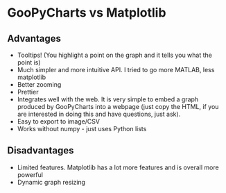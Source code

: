 # GooPyCharts vs Matplotlib

## Advantages
- Tooltips! (You highlight a point on the graph and it tells you what the point is)
- Much simpler and more intuitive API. I tried to go more MATLAB, less matplotlib
- Better zooming
- Prettier
- Integrates well with the web. It is very simple to embed a graph produced by GooPyCharts into a webpage (just copy the HTML, if you are interested in doing this and have questions, just ask).
- Easy to export to image/CSV
- Works without numpy - just uses Python lists

## Disadvantages
- Limited features. Matplotlib has a lot more features and is overall more powerful
- Dynamic graph resizing
